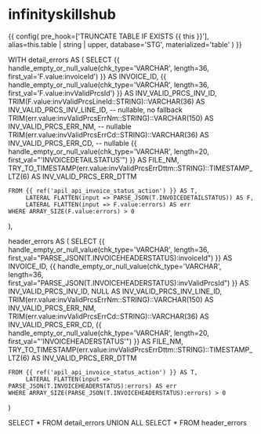 # infinityskillshub


{{ config(
    pre_hook=['TRUNCATE TABLE IF EXISTS {{ this }}'],
    alias=this.table | string | upper,
    database='STG',
    materialized='table'
) }}

WITH detail_errors AS (
    SELECT
        {{ handle_empty_or_null_value(chk_type='VARCHAR', length=36, first_val='F.value:invoiceId') }} AS INVOICE_ID,
        {{ handle_empty_or_null_value(chk_type='VARCHAR', length=36, first_val='F.value:invValidPrcsId') }} AS INV_VALID_PRCS_INV_ID,
        TRIM(F.value:invValidPrcsLineId::STRING)::VARCHAR(36) AS INV_VALID_PRCS_INV_LINE_ID,  -- nullable, no fallback
        TRIM(err.value:invValidPrcsErrNm::STRING)::VARCHAR(150) AS INV_VALID_PRCS_ERR_NM,     -- nullable
        TRIM(err.value:invValidPrcsErrCd::STRING)::VARCHAR(36) AS INV_VALID_PRCS_ERR_CD,      -- nullable
        {{ handle_empty_or_null_value(chk_type='VARCHAR', length=20, first_val="'INVOICEDETAILSTATUS'") }} AS FILE_NM,
        TRY_TO_TIMESTAMP(err.value:invValidPrcsErrDttm::STRING)::TIMESTAMP_LTZ(6) AS INV_VALID_PRCS_ERR_DTTM

    FROM {{ ref('apil_api_invoice_status_action') }} AS T,
         LATERAL FLATTEN(input => PARSE_JSON(T.INVOICEDETAILSTATUS)) AS F,
         LATERAL FLATTEN(input => F.value:errors) AS err
    WHERE ARRAY_SIZE(F.value:errors) > 0
),

header_errors AS (
    SELECT
        {{ handle_empty_or_null_value(chk_type='VARCHAR', length=36, first_val="PARSE_JSON(T.INVOICEHEADERSTATUS):invoiceId") }} AS INVOICE_ID,
        {{ handle_empty_or_null_value(chk_type='VARCHAR', length=36, first_val="PARSE_JSON(T.INVOICEHEADERSTATUS):invValidPrcsId") }} AS INV_VALID_PRCS_INV_ID,
        NULL AS INV_VALID_PRCS_INV_LINE_ID,
        TRIM(err.value:invValidPrcsErrNm::STRING)::VARCHAR(150) AS INV_VALID_PRCS_ERR_NM,
        TRIM(err.value:invValidPrcsErrCd::STRING)::VARCHAR(36) AS INV_VALID_PRCS_ERR_CD,
        {{ handle_empty_or_null_value(chk_type='VARCHAR', length=20, first_val="'INVOICEHEADERSTATUS'") }} AS FILE_NM,
        TRY_TO_TIMESTAMP(err.value:invValidPrcsErrDttm::STRING)::TIMESTAMP_LTZ(6) AS INV_VALID_PRCS_ERR_DTTM

    FROM {{ ref('apil_api_invoice_status_action') }} AS T,
         LATERAL FLATTEN(input => PARSE_JSON(T.INVOICEHEADERSTATUS):errors) AS err
    WHERE ARRAY_SIZE(PARSE_JSON(T.INVOICEHEADERSTATUS):errors) > 0
)

SELECT * FROM detail_errors
UNION ALL
SELECT * FROM header_errors
